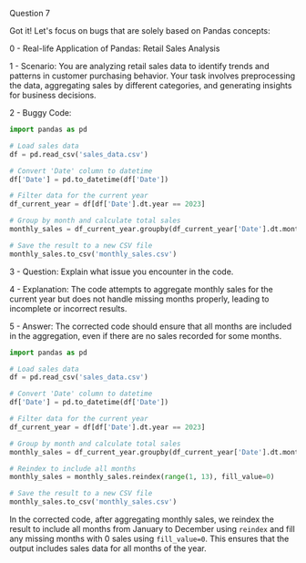 Question 7

Got it! Let's focus on bugs that are solely based on Pandas concepts:

0 - Real-life Application of Pandas: Retail Sales Analysis

1 - Scenario:
You are analyzing retail sales data to identify trends and patterns in customer purchasing behavior. Your task involves preprocessing the data, aggregating sales by different categories, and generating insights for business decisions.

2 - Buggy Code:
```python
import pandas as pd

# Load sales data
df = pd.read_csv('sales_data.csv')

# Convert 'Date' column to datetime
df['Date'] = pd.to_datetime(df['Date'])

# Filter data for the current year
df_current_year = df[df['Date'].dt.year == 2023]

# Group by month and calculate total sales
monthly_sales = df_current_year.groupby(df_current_year['Date'].dt.month)['Sales'].sum()

# Save the result to a new CSV file
monthly_sales.to_csv('monthly_sales.csv')
```

3 - Question:
Explain what issue you encounter in the code.

4 - Explanation:
The code attempts to aggregate monthly sales for the current year but does not handle missing months properly, leading to incomplete or incorrect results.

5 - Answer:
The corrected code should ensure that all months are included in the aggregation, even if there are no sales recorded for some months.
```python
import pandas as pd

# Load sales data
df = pd.read_csv('sales_data.csv')

# Convert 'Date' column to datetime
df['Date'] = pd.to_datetime(df['Date'])

# Filter data for the current year
df_current_year = df[df['Date'].dt.year == 2023]

# Group by month and calculate total sales
monthly_sales = df_current_year.groupby(df_current_year['Date'].dt.month)['Sales'].sum()

# Reindex to include all months
monthly_sales = monthly_sales.reindex(range(1, 13), fill_value=0)

# Save the result to a new CSV file
monthly_sales.to_csv('monthly_sales.csv')
```
In the corrected code, after aggregating monthly sales, we reindex the result to include all months from January to December using `reindex` and fill any missing months with 0 sales using `fill_value=0`. This ensures that the output includes sales data for all months of the year.
